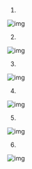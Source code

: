 1.  

![img](img/img1.png)



2.

![img](img/img2.png)



3.

![img](img/img3.png)




4.

![img](img/img4.png)



5.

![img](img/img5.png)




6.

![img](img/img6.png)

